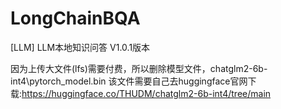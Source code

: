 # LongChainBQA
[LLM] LLM本地知识问答 V1.0.1版本

因为上传大文件(lfs)需要付费，所以删除模型文件，chatglm2-6b-int4\pytorch_model.bin
该文件需要自己去huggingface官网下载:https://huggingface.co/THUDM/chatglm2-6b-int4/tree/main